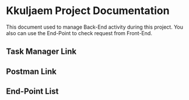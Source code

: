 # Kkuljaem Project Documentation

This document used to manage Back-End activity during this project. You also can use the End-Point to check request from Front-End.

## Task Manager Link

## Postman Link

## End-Point List

